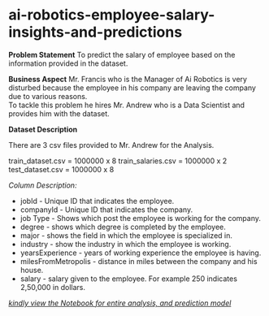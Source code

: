 # ai-robotics-employee-salary-insights-and-predictions

**Problem Statement**
To predict the salary of employee based on the information provided in the dataset.

**Business Aspect**
Mr. Francis who is the Manager of Ai Robotics is very disturbed because the employee in his company are leaving the company due to various reasons.  
To tackle this problem he hires Mr. Andrew who is a Data Scientist and provides him with the dataset.

**Dataset Description**

There are 3 csv files provided to Mr. Andrew for the Analysis.

train_dataset.csv = 1000000 x 8
train_salaries.csv = 1000000 x 2
test_dataset.csv = 1000000 x 8

*Column Description:*

- jobId - Unique ID that indicates the employee.
- companyld - Unique ID that indicates the company.
- job Type - Shows which post the employee is working for the company.
- degree - shows which degree is completed by the employee.
- major - shows the field in which the employee is specialized in.
- industry - show the industry in which the employee is working.
- yearsExperience -  years of working experience the employee is having.
- milesFromMetropolis - distance in miles between the company and his house.
- salary - salary given to the employee. For example 250 indicates 2,50,000 in dollars.

*[kindly view the Notebook for entire analysis, and prediction model](https://nbviewer.org/github/patilkiran123/ai-robotics-employee-salary-insights-and-predictions/blob/main/employee-salary-insights-and-predictions.ipynb)*
